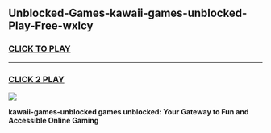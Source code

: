 
## Unblocked-Games-kawaii-games-unblocked-Play-Free-wxlcy
<h3>
<a href="https://premium76.site?title=kawaii-games-unblocked&ref=09A">CLICK TO PLAY</a></h3>
<hr>

<h3>
<a href="https://premium76.site?title=kawaii-games-unblocked&ref=09A">CLICK 2 PLAY</a>
  
</h3>

<a href="https://premium76.site?title=kawaii-games-unblocked&ref=09A"><img src="https://clearcache.store/games.png"></a>


**kawaii-games-unblocked games unblocked: Your Gateway to Fun and Accessible Online Gaming**
